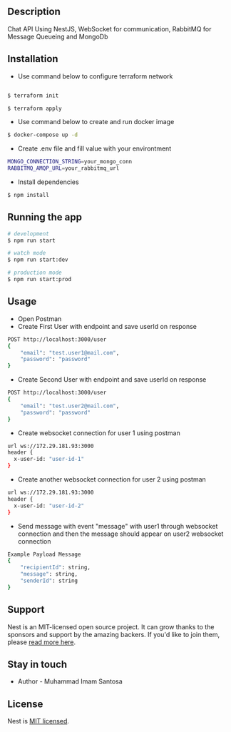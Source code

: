 ## Description

Chat API Using NestJS, WebSocket for communication, RabbitMQ for Message Queueing and MongoDb

## Installation

- Use command below to configure terraform network

```bash

$ terraform init

$ terraform apply
```

- Use command below to create and run docker image

```bash
$ docker-compose up -d
```

- Create .env file and fill value with your environtment

```bash
MONGO_CONNECTION_STRING=your_mongo_conn
RABBITMQ_AMQP_URL=your_rabbitmq_url
```

- Install dependencies

```bash
$ npm install
```

## Running the app

```bash
# development
$ npm run start

# watch mode
$ npm run start:dev

# production mode
$ npm run start:prod
```

## Usage

- Open Postman
- Create First User with endpoint and save userId on response

```bash
POST http://localhost:3000/user
{
    "email": "test.user1@mail.com",
    "password": "password"
}
```

- Create Second User with endpoint and save userId on response

```bash
POST http://localhost:3000/user
{
    "email": "test.user2@mail.com",
    "password": "password"
}
```

- Create websocket connection for user 1 using postman

```bash
url ws://172.29.181.93:3000
header {
  x-user-id: "user-id-1"
}
```

- Create another websocket connection for user 2 using postman

```bash
url ws://172.29.181.93:3000
header {
  x-user-id: "user-id-2"
}
```

- Send message with event "message" with user1 through websocket connection and then the message should appear on user2 websocket connection

```bash
Example Payload Message
{
    "recipientId": string,
    "message": string,
    "senderId": string
}
```

## Support

Nest is an MIT-licensed open source project. It can grow thanks to the sponsors and support by the amazing backers. If you'd like to join them, please [read more here](https://docs.nestjs.com/support).

## Stay in touch

- Author - Muhammad Imam Santosa

## License

Nest is [MIT licensed](LICENSE).
